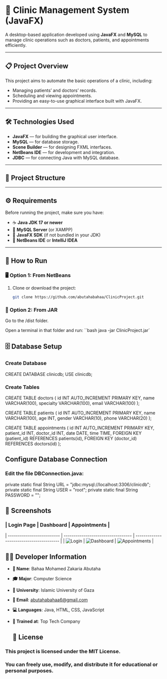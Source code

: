 # 🏥 Clinic Management System (JavaFX)

A desktop-based application developed using **JavaFX** and **MySQL** to manage clinic operations such as doctors, patients, and appointments efficiently.

---

## 📋 Project Overview
This project aims to automate the basic operations of a clinic, including:
- Managing patients’ and doctors’ records.
- Scheduling and viewing appointments.
- Providing an easy-to-use graphical interface built with JavaFX.

---

## 🛠️ Technologies Used
- **JavaFX** — for building the graphical user interface.
- **MySQL** — for database storage.
- **Scene Builder** — for designing FXML interfaces.
- **NetBeans IDE** — for development and integration.
- **JDBC** — for connecting Java with MySQL database.

---

## 📁 Project Structure


---

## ⚙️ Requirements

Before running the project, make sure you have:
- ☕ **Java JDK 17 or newer**
- 🧱 **MySQL Server** (or XAMPP)
- 🧩 **JavaFX SDK** (if not bundled in your JDK)
- 🧰 **NetBeans IDE** or **IntelliJ IDEA**

---

## 🚀 How to Run

### 🖥️ Option 1: From NetBeans
1. Clone or download the project:
   ```bash
   git clone https://github.com/abutahabahaa/ClinicProject.git

   
### 💾 Option 2: From JAR
Go to the /dist folder.

Open a terminal in that folder and run:
``bash    java -jar ClinicProject.jar`


## 🗄️ Database Setup
### Create Database
CREATE DATABASE clinicdb;
USE clinicdb;
### Create Tables
CREATE TABLE doctors (
  id INT AUTO_INCREMENT PRIMARY KEY,
  name VARCHAR(100),
  specialty VARCHAR(100),
  email VARCHAR(100)
);

CREATE TABLE patients (
  id INT AUTO_INCREMENT PRIMARY KEY,
  name VARCHAR(100),
  age INT,
  gender VARCHAR(10),
  phone VARCHAR(20)
);

CREATE TABLE appointments (
  id INT AUTO_INCREMENT PRIMARY KEY,
  patient_id INT,
  doctor_id INT,
  date DATE,
  time TIME,
  FOREIGN KEY (patient_id) REFERENCES patients(id),
  FOREIGN KEY (doctor_id) REFERENCES doctors(id)
);
## Configure Database Connection
### Edit the file DBConnection.java:
private static final String URL = "jdbc:mysql://localhost:3306/clinicdb";
private static final String USER = "root";
private static final String PASSWORD = "";

## 📸 Screenshots
### | Login Page                 | Dashboard                          | Appointments                             |
| -------------------------- | ---------------------------------- | ---------------------------------------- |
| ![Login](assets/login.png) | ![Dashboard](assets/dashboard.png) | ![Appointments](assets/appointments.png) |

## 👨‍💻 Developer Information

- **👤 Name**: Bahaa Mohamed Zakaria Abutaha
- **🎓 Major**: Computer Science
- **🏫 University**: Islamic University of Gaza
- **📧 Email**: abutahabahaa6@gmail.com
- **💻 Languages**: Java, HTML, CSS, JavaScript
- **🧠 Trained at**: Top Tech Company

   ## 📜 License

### This project is licensed under the MIT License.
### You can freely use, modify, and distribute it for educational or personal purposes.


